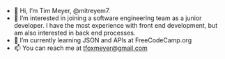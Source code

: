 - 👋 Hi, I’m Tim Meyer, @mitreyem7.
- 👀 I’m interested in joining a software engineering team as a junior developer.  I have the most experience with front end development, but am also interested in back end processes.
- 🌱 I’m currently learning JSON and APIs at FreeCodeCamp.org
- 📫 You can reach me at tfoxmeyer@gmail.com

<!---
mitreyem7/mitreyem7 is a ✨ special ✨ repository because its `README.md` (this file) appears on your GitHub profile.
You can click the Preview link to take a look at your changes.
--->
